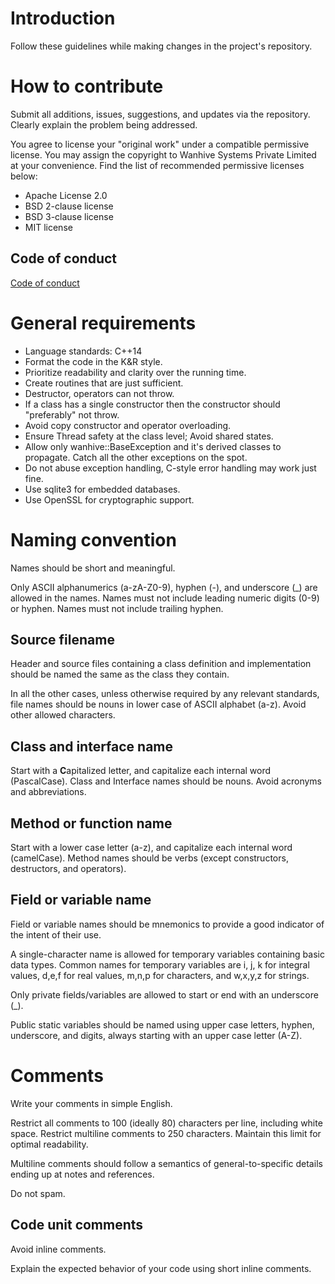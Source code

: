 # Introduction

Follow these guidelines while making changes in the project's repository.

# How to contribute

Submit all additions, issues, suggestions, and updates via the repository. Clearly explain the problem being addressed.

You agree to license your "original work" under a compatible permissive license. You may assign the copyright to Wanhive Systems Private Limited at your convenience. Find the list of recommended permissive licenses below:

- Apache License 2.0
- BSD 2-clause license
- BSD 3-clause license
- MIT license

## Code of conduct

[Code of conduct](CodeOfConduct.md)

# General requirements

* Language standards: C++14
* Format the code in the K&R style.
* Prioritize readability and clarity over the running time.
* Create routines that are just sufficient.
* Destructor, operators can not throw.
* If a class has a single constructor then the constructor should "preferably" not throw.
* Avoid copy constructor and operator overloading.
* Ensure Thread safety at the class level; Avoid shared states.
* Allow only wanhive::BaseException and it's derived classes to propagate. Catch all the other exceptions on the spot.
* Do not abuse exception handling, C-style error handling may work just fine.
* Use sqlite3 for embedded databases.
* Use OpenSSL for cryptographic support.

# Naming convention

Names should be short and meaningful.

Only ASCII alphanumerics (a-zA-Z0-9), hyphen (-), and underscore (_) are allowed in the names. Names must not include leading numeric digits (0-9) or hyphen. Names must not include trailing hyphen.

## Source filename

Header and source files containing a class definition and implementation should be named the same as the class they contain.

In all the other cases, unless otherwise required by any relevant standards, file names should be nouns in lower case of ASCII alphabet (a-z). Avoid other allowed characters.

## Class and interface name

Start with a **C**apitalized letter, and capitalize each internal word (PascalCase). Class and Interface names should be nouns. Avoid acronyms and abbreviations.

## Method or function name

Start with a lower case letter (a-z), and capitalize each internal word (camelCase). Method names should be verbs (except constructors, destructors, and operators).

## Field or variable name

Field or variable names should be mnemonics to provide a good indicator of the intent of their use.

A single-character name is allowed for temporary variables containing basic data types. Common names for temporary variables are i, j, k for integral values, d,e,f for real values,  m,n,p for characters, and w,x,y,z for strings.

Only private fields/variables are allowed to start or end with an underscore (_).

Public static variables should be named using upper case letters, hyphen, underscore, and digits, always starting with an upper case letter (A-Z).

# Comments

Write your comments in simple English.

Restrict all comments to 100 (ideally 80) characters per line, including white space. Restrict multiline comments to 250 characters. Maintain this limit for optimal readability.

Multiline comments should follow a semantics of general-to-specific details ending up at notes and references.

Do not spam.

## Code unit comments

Avoid inline comments.

Explain the expected behavior of your code using short inline comments.
